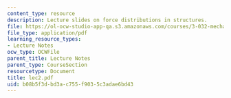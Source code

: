 ```yaml
---
content_type: resource
description: Lecture slides on force distributions in structures.
file: https://ol-ocw-studio-app-qa.s3.amazonaws.com/courses/3-032-mechanical-behavior-of-materials-fall-2007/b08b5f3dbd3ac755f9035c3adae6bd43_lec2.pdf
file_type: application/pdf
learning_resource_types:
- Lecture Notes
ocw_type: OCWFile
parent_title: Lecture Notes
parent_type: CourseSection
resourcetype: Document
title: lec2.pdf
uid: b08b5f3d-bd3a-c755-f903-5c3adae6bd43
---
```

